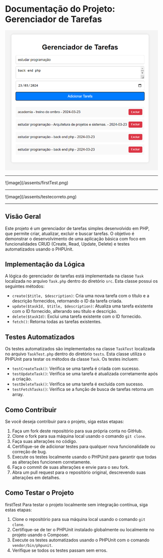 # Documentação do Projeto: Gerenciador de Tarefas
![image](/assents/gerenciadorDeTarefas.png)
<hr>
![image](/assents/firstTest.png)
<hr>
![image](/assents/testecorreto.png)
<hr>

## Visão Geral
Este projeto é um gerenciador de tarefas simples desenvolvido em PHP, que permite criar, atualizar, excluir e buscar tarefas. O objetivo é demonstrar o desenvolvimento de uma aplicação básica com foco em funcionalidades CRUD (Create, Read, Update, Delete) e testes automatizados usando o PHPUnit.

## Implementação da Lógica
A lógica do gerenciador de tarefas está implementada na classe `Task` localizada no arquivo `Task.php` dentro do diretório `src`. Esta classe possui os seguintes métodos:

- `create($title, $description)`: Cria uma nova tarefa com o título e a descrição fornecidos, retornando o ID da tarefa criada.
- `update($taskId, $title, $description)`: Atualiza uma tarefa existente com o ID fornecido, alterando seu título e descrição.
- `delete($taskId)`: Exclui uma tarefa existente com o ID fornecido.
- `fetch()`: Retorna todas as tarefas existentes.

## Testes Automatizados
Os testes automatizados são implementados na classe `TaskTest` localizada no arquivo `TaskTest.php` dentro do diretório `tests`. Esta classe utiliza o PHPUnit para testar os métodos da classe `Task`. Os testes incluem:

- `testCreateTask()`: Verifica se uma tarefa é criada com sucesso.
- `testUpdateTask()`: Verifica se uma tarefa é atualizada corretamente após a criação.
- `testDeleteTask()`: Verifica se uma tarefa é excluída com sucesso.
- `testFetchTasks()`: Verifica se a função de busca de tarefas retorna um array.

## Como Contribuir
Se você deseja contribuir para o projeto, siga estas etapas:

1. Faça um fork deste repositório para sua própria conta no GitHub.
2. Clone o fork para sua máquina local usando o comando `git clone`.
3. Faça suas alterações no código.
4. Certifique-se de adicionar testes para qualquer nova funcionalidade ou correção de bug.
5. Execute os testes localmente usando o PHPUnit para garantir que todas as alterações funcionem corretamente.
6. Faça o commit de suas alterações e envie para o seu fork.
7. Abra um pull request para o repositório original, descrevendo suas alterações em detalhes.

## Como Testar o Projeto
firstTest
Para testar o projeto localmente sem integração contínua, siga estas etapas:

1. Clone o repositório para sua máquina local usando o comando `git clone`.
2. Certifique-se de ter o PHPUnit instalado globalmente ou localmente no projeto usando o Composer.
3. Execute os testes automatizados usando o PHPUnit com o comando `vendor/bin/phpunit`.
4. Verifique se todos os testes passam sem erros.
